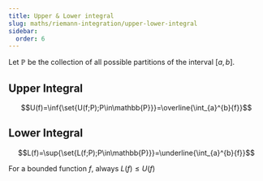 ```yaml
---
title: Upper & Lower integral
slug: maths/riemann-integration/upper-lower-integral
sidebar:
  order: 6
---
```


Let $\mathbb{P}$ be the collection of all possible partitions of the interval
$[a, b]$.

## Upper Integral

```math
U(f)=\inf{\set{U(f;P);P\in\mathbb{P}}}=\overline{\int_{a}^{b}{f}}
```

## Lower Integral

```math
L(f)=\sup{\set{L(f;P);P\in\mathbb{P}}}=\underline{\int_{a}^{b}{f}}
```

For a bounded function $f$, always $L(f)\le U(f)$
